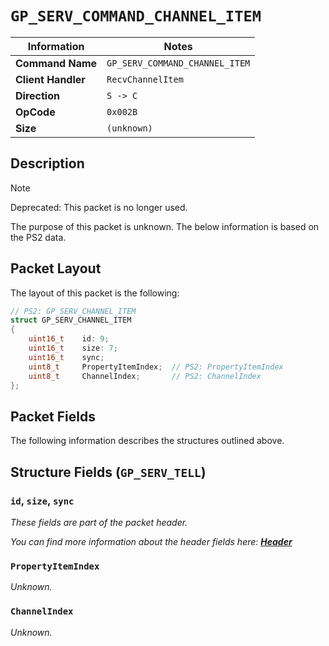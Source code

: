 # `GP_SERV_COMMAND_CHANNEL_ITEM`

| Information               | Notes |
|---                        |---    |
| **Command Name**          | `GP_SERV_COMMAND_CHANNEL_ITEM` |
| **Client Handler**        | `RecvChannelItem` |
| **Direction**             | `S -> C` |
| **OpCode**                | `0x002B` |
| **Size**                  | `(unknown)` |

## Description

> [!NOTE]
> Deprecated: This packet is no longer used.

The purpose of this packet is unknown. The below information is based on the PS2 data.

## Packet Layout

The layout of this packet is the following:

```cpp
// PS2: GP_SERV_CHANNEL_ITEM
struct GP_SERV_CHANNEL_ITEM
{
    uint16_t    id: 9;
    uint16_t    size: 7;
    uint16_t    sync;
    uint8_t     PropertyItemIndex;  // PS2: PropertyItemIndex
    uint8_t     ChannelIndex;       // PS2: ChannelIndex
};
```

## Packet Fields

The following information describes the structures outlined above.

## Structure Fields (`GP_SERV_TELL`)

### `id`, `size`, `sync`

_These fields are part of the packet header._

_You can find more information about the header fields here: [**Header**](/world/server/Header.md)_

### `PropertyItemIndex`

_Unknown._

### `ChannelIndex`

_Unknown._

